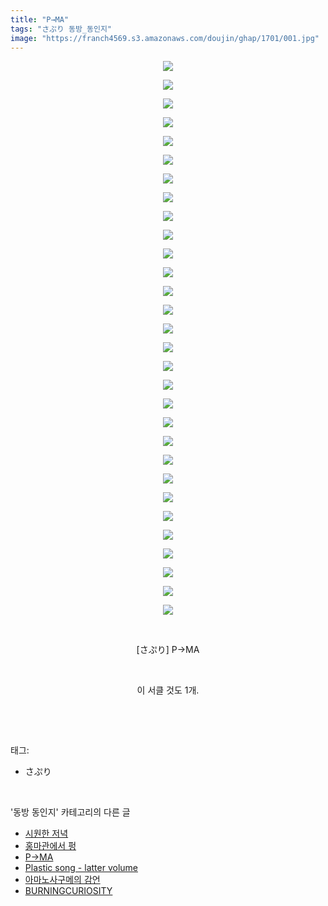 ```yaml
---
title: "P→MA"
tags: "さぷり 동방_동인지"
image: "https://franch4569.s3.amazonaws.com/doujin/ghap/1701/001.jpg"
---
```

<div class="article">
<p style="text-align: center; clear: none; float: none;"><img src="{{ site.imgserver2 }}/ghap/1701/001.jpg"/></p>
<p style="text-align: center; clear: none; float: none;"><img src="{{ site.imgserver2 }}/ghap/1701/002.jpg"/></p>
<p style="text-align: center; clear: none; float: none;"><img src="{{ site.imgserver2 }}/ghap/1701/003.jpg"/></p>
<p style="text-align: center; clear: none; float: none;"><img src="{{ site.imgserver2 }}/ghap/1701/004.jpg"/></p>
<p style="text-align: center; clear: none; float: none;"><img src="{{ site.imgserver2 }}/ghap/1701/005.jpg"/></p>
<p style="text-align: center; clear: none; float: none;"><img src="{{ site.imgserver2 }}/ghap/1701/006.jpg"/></p>
<p style="text-align: center; clear: none; float: none;"><img src="{{ site.imgserver2 }}/ghap/1701/007.jpg"/></p>
<p style="text-align: center; clear: none; float: none;"><img src="{{ site.imgserver2 }}/ghap/1701/008.jpg"/></p>
<p style="text-align: center; clear: none; float: none;"><img src="{{ site.imgserver2 }}/ghap/1701/009.jpg"/></p>
<p style="text-align: center; clear: none; float: none;"><img src="{{ site.imgserver2 }}/ghap/1701/010.jpg"/></p>
<p style="text-align: center; clear: none; float: none;"><img src="{{ site.imgserver2 }}/ghap/1701/011.jpg"/></p>
<p style="text-align: center; clear: none; float: none;"><img src="{{ site.imgserver2 }}/ghap/1701/012.jpg"/></p>
<p style="text-align: center; clear: none; float: none;"><img src="{{ site.imgserver2 }}/ghap/1701/013.jpg"/></p>
<p style="text-align: center; clear: none; float: none;"><img src="{{ site.imgserver2 }}/ghap/1701/014.jpg"/></p>
<p style="text-align: center; clear: none; float: none;"><img src="{{ site.imgserver2 }}/ghap/1701/015.jpg"/></p>
<p style="text-align: center; clear: none; float: none;"><img src="{{ site.imgserver2 }}/ghap/1701/016.jpg"/></p>
<p style="text-align: center; clear: none; float: none;"><img src="{{ site.imgserver2 }}/ghap/1701/017.jpg"/></p>
<p style="text-align: center; clear: none; float: none;"><img src="{{ site.imgserver2 }}/ghap/1701/018.jpg"/></p>
<p style="text-align: center; clear: none; float: none;"><img src="{{ site.imgserver2 }}/ghap/1701/019.jpg"/></p>
<p style="text-align: center; clear: none; float: none;"><img src="{{ site.imgserver2 }}/ghap/1701/020.jpg"/></p>
<p style="text-align: center; clear: none; float: none;"><img src="{{ site.imgserver2 }}/ghap/1701/021.jpg"/></p>
<p style="text-align: center; clear: none; float: none;"><img src="{{ site.imgserver2 }}/ghap/1701/022.jpg"/></p>
<p style="text-align: center; clear: none; float: none;"><img src="{{ site.imgserver2 }}/ghap/1701/023.jpg"/></p>
<p style="text-align: center; clear: none; float: none;"><img src="{{ site.imgserver2 }}/ghap/1701/024.jpg"/></p>
<p style="text-align: center; clear: none; float: none;"><img src="{{ site.imgserver2 }}/ghap/1701/025.jpg"/></p>
<p style="text-align: center; clear: none; float: none;"><img src="{{ site.imgserver2 }}/ghap/1701/026.jpg"/></p>
<p style="text-align: center; clear: none; float: none;"><img src="{{ site.imgserver2 }}/ghap/1701/027.jpg"/></p>
<p style="text-align: center; clear: none; float: none;"><img src="{{ site.imgserver2 }}/ghap/1701/028.jpg"/></p>
<p style="text-align: center; clear: none; float: none;"><img src="{{ site.imgserver2 }}/ghap/1701/029.jpg"/></p>
<p style="text-align: center; clear: none; float: none;"><img src="{{ site.imgserver2 }}/ghap/1701/030.jpg"/></p>
<p style="text-align: center; clear: none; float: none;"><br/></p>
<p style="text-align: center; clear: none; float: none;">[さぷり] P→MA</p>
<p style="text-align: center; clear: none; float: none;"><br/></p>
<p style="text-align: center; clear: none; float: none;">이 서클 것도 1개.</p>
<p><br/></p>
</div><br/>
<div class="tagTrail">
<p>태그: </p>
<ul>
<li>さぷり</li>
</ul>
</div><br/>
<div class="another">
<p>'동방 동인지' 카테고리의 다른 글</p>
<ul>
<li><a href="/ghap_1704">시원한 저녁</a></li>
<li><a href="/ghap_1703">홍마관에서 펑</a></li>
<li><a href="/ghap_1701">P→MA</a></li>
<li><a href="/ghap_1700">Plastic song - latter volume</a></li>
<li><a href="/ghap_1699">아마노사구메의 감언</a></li>
<li><a href="/ghap_1698">BURNINGCURIOSITY</a></li>
</ul>
</div><br/>
<div class="cb_module cb_fluid">
<div class="cb_wrt cb_profile">
</div><!-- commentList close -->
</div><br/>
